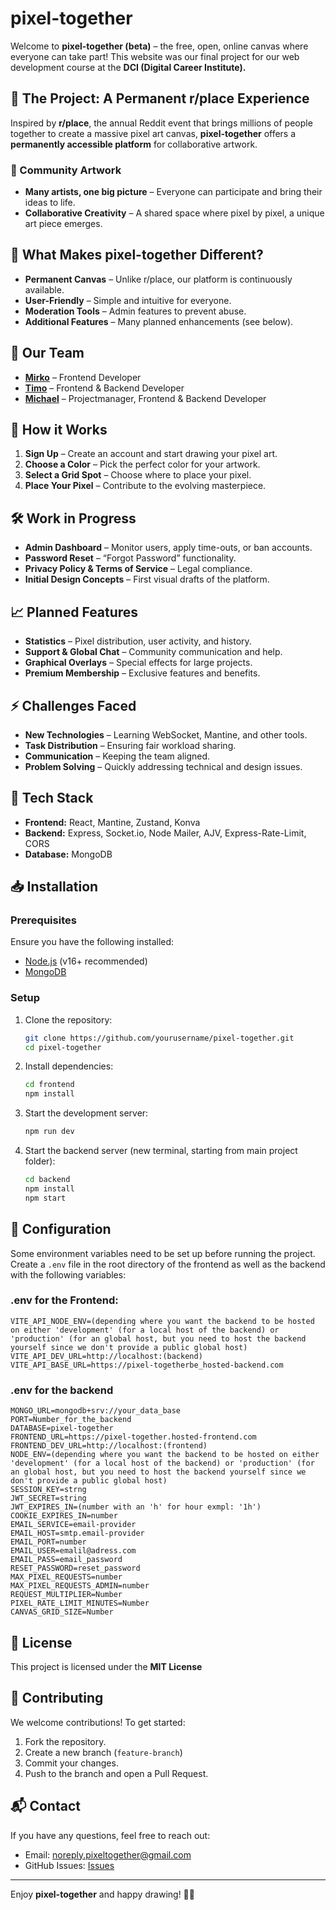 # pixel-together

Welcome to **pixel-together (beta)** – the free, open, online canvas where everyone can take part! This website was our final project for our web development course at the **DCI (Digital Career Institute).**

## 🌟 The Project: A Permanent r/place Experience

Inspired by **r/place**, the annual Reddit event that brings millions of people together to create a massive pixel art canvas, **pixel-together** offers a **permanently accessible platform** for collaborative artwork.

### 🎨 Community Artwork
- **Many artists, one big picture** – Everyone can participate and bring their ideas to life.
- **Collaborative Creativity** – A shared space where pixel by pixel, a unique art piece emerges.

## 🚀 What Makes pixel-together Different?

- **Permanent Canvas** – Unlike r/place, our platform is continuously available.
- **User-Friendly** – Simple and intuitive for everyone.
- **Moderation Tools** – Admin features to prevent abuse.
- **Additional Features** – Many planned enhancements (see below).

## 👥 Our Team

- [**Mirko**](https://github.com/mirkobrink2412) – Frontend Developer
- [**Timo**](https://github.com/TimoB2403) – Frontend & Backend Developer
- [**Michael**](https://github.com/Michael-Mew2) – Projectmanager, Frontend & Backend Developer

## 🔧 How it Works

1. **Sign Up** – Create an account and start drawing your pixel art.
2. **Choose a Color** – Pick the perfect color for your artwork.
3. **Select a Grid Spot** – Choose where to place your pixel.
4. **Place Your Pixel** – Contribute to the evolving masterpiece.

## 🛠 Work in Progress

- **Admin Dashboard** – Monitor users, apply time-outs, or ban accounts.
- **Password Reset** – “Forgot Password” functionality.
- **Privacy Policy & Terms of Service** – Legal compliance.
- **Initial Design Concepts** – First visual drafts of the platform.

## 📈 Planned Features

- **Statistics** – Pixel distribution, user activity, and history.
- **Support & Global Chat** – Community communication and help.
- **Graphical Overlays** – Special effects for large projects.
- **Premium Membership** – Exclusive features and benefits.

## ⚡ Challenges Faced

- **New Technologies** – Learning WebSocket, Mantine, and other tools.
- **Task Distribution** – Ensuring fair workload sharing.
- **Communication** – Keeping the team aligned.
- **Problem Solving** – Quickly addressing technical and design issues.

## 🚀 Tech Stack

- **Frontend:** React, Mantine, Zustand, Konva
- **Backend:** Express, Socket.io, Node Mailer, AJV, Express-Rate-Limit, CORS
- **Database:** MongoDB

## 📥 Installation

### Prerequisites
Ensure you have the following installed:
- [Node.js](https://nodejs.org/) (v16+ recommended)
- [MongoDB](https://www.mongodb.com/)

### Setup

1. Clone the repository:
   ```sh
   git clone https://github.com/yourusername/pixel-together.git
   cd pixel-together
   ```

2. Install dependencies:
   ```sh
   cd frontend
   npm install
   ```

3. Start the development server:
   ```sh
   npm run dev
   ```

4. Start the backend server (new terminal, starting from main project folder):
   ```sh
   cd backend
   npm install
   npm start
   ```

## 🔧 Configuration

Some environment variables need to be set up before running the project. Create a `.env` file in the root directory of the frontend as well as the backend with the following variables:

### .env for the Frontend:
```
VITE_API_NODE_ENV=(depending where you want the backend to be hosted on either 'development' (for a local host of the backend) or 'production' (for an global host, but you need to host the backend yourself since we don't provide a public global host)
VITE_API_DEV_URL=http://localhost:(backend)
VITE_API_BASE_URL=https://pixel-togetherbe_hosted-backend.com
```

### .env for the backend
```
MONGO_URL=mongodb+srv://your_data_base
PORT=Number_for_the_backend
DATABASE=pixel-together
FRONTEND_URL=https://pixel-together.hosted-frontend.com
FRONTEND_DEV_URL=http://localhost:(frontend)
NODE_ENV=(depending where you want the backend to be hosted on either 'development' (for a local host of the backend) or 'production' (for an global host, but you need to host the backend yourself since we don't provide a public global host)
SESSION_KEY=strng
JWT_SECRET=string
JWT_EXPIRES_IN=(number with an 'h' for hour exmpl: '1h')
COOKIE_EXPIRES_IN=number
EMAIL_SERVICE=email-provider
EMAIL_HOST=smtp.email-provider
EMAIL_PORT=number
EMAIL_USER=emalil@adress.com
EMAIL_PASS=email_password
RESET_PASSWORD=reset_password
MAX_PIXEL_REQUESTS=number
MAX_PIXEL_REQUESTS_ADMIN=number
REQUEST_MULTIPLIER=Number
PIXEL_RATE_LIMIT_MINUTES=Number
CANVAS_GRID_SIZE=Number
```

## 📜 License

This project is licensed under the **MIT License**

## 🤝 Contributing

We welcome contributions! To get started:

1. Fork the repository.
2. Create a new branch (`feature-branch`)
3. Commit your changes.
4. Push to the branch and open a Pull Request.

## 📬 Contact

If you have any questions, feel free to reach out:
- Email: noreply.pixeltogether@gmail.com
- GitHub Issues: [Issues](https://github.com/Michael-Mew2/pixel-together/issues)

---
Enjoy **pixel-together** and happy drawing! 🎨✨

